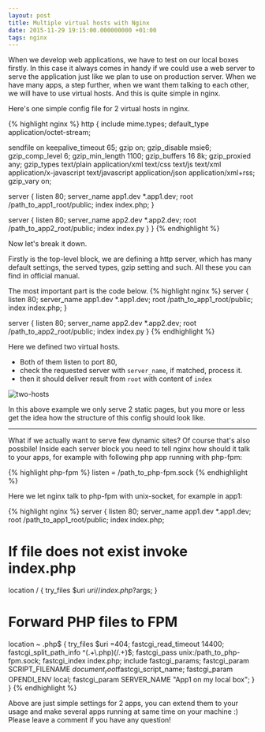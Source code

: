 ```yaml
---
layout: post
title: Multiple virtual hosts with Nginx
date: 2015-11-29 19:15:00.000000000 +01:00
tags: nginx
---
```


When we develop web applications, we have to test on our local boxes firstly.
In this case it always comes in handy if we could use a web server to serve the
application just like we plan to use on production server. When we have many
apps, a step further, when we want them talking to each other, we will have
to use virtual hosts. And this is quite simple in nginx.

Here's one simple config file for 2 virtual hosts in nginx.

{% highlight nginx %}
http {
  include           mime.types;
  default_type      application/octet-stream;

  sendfile          on
  keepalive_timeout 65;
  gzip              on;
  gzip_disable      msie6;
  gzip_comp_level   6;
  gzip_min_length   1100;
  gzip_buffers      16 8k;
  gzip_proxied      any;
  gzip_types        text/plain
                    application/xml
                    text/css
                    text/js
                    text/xml
                    application/x-javascript
                    text/javascript
                    application/json
                    application/xml+rss;
  gzip_vary         on;

  server {
    listen 80;
    server_name     app1.dev *.app1.dev;
    root            /path_to_app1_root/public;
    index           index.php;
  }

  server {
    listen 80;
    server_name     app2.dev *.app2.dev;
    root            /path_to_app2_root/public;
    index           index.py
  }
}
{% endhighlight %}

Now let's break it down.

Firstly is the top-level block, we are defining a http server, which has many default
settings, the served types, gzip setting and such. All these you can find in official
manual.

The most important part is the code below.
{% highlight nginx %}
server {
  listen 80;
  server_name     app1.dev *.app1.dev;
  root            /path_to_app1_root/public;
  index           index.php;
}

server {
  listen 80;
  server_name     app2.dev *.app2.dev;
  root            /path_to_app2_root/public;
  index           index.py
}
{% endhighlight %}

Here we defined two virtual hosts.

- Both of them listen to port 80,
- check the requested server with `server_name`, if matched, process it.
- then it should deliver result from `root` with content of `index`

![two-hosts](https://cloud.githubusercontent.com/assets/775611/11459658/e879d474-96db-11e5-984d-a6198415c7b4.png)

In this above example we only serve 2 static pages, but you more or less get the
idea how the structure of this config should look like.


----


What if we actually want to serve few dynamic sites? Of course that's also possbile!
Inside each server block you need to tell nginx how should it talk to your apps,
for example with following php app running with php-fpm:

{% highlight php-fpm %}
listen = /path_to_php-fpm.sock
{% endhighlight %}

Here we let nginx talk to php-fpm with unix-socket, for example in app1:

{% highlight nginx %}
server {
  listen 80;
  server_name     app1.dev *.app1.dev;
  root            /path_to_app1_root/public;
  index           index.php;

  # If file does not exist invoke index.php
  location / {
    try_files $uri $uri/ /index.php?$args;
  }

  # Forward PHP files to FPM
  location ~ \.php$ {
    try_files $uri =404;
    fastcgi_read_timeout 14400;
    fastcgi_split_path_info ^(.+\.php)(/.+)$;
    fastcgi_pass unix:/path_to_php-fpm.sock;
    fastcgi_index index.php;
    include fastcgi_params;
    fastcgi_param SCRIPT_FILENAME $document_root$fastcgi_script_name;
    fastcgi_param OPENDI_ENV local;
    fastcgi_param SERVER_NAME "App1 on my local box";
  }
}
{% endhighlight %}

Above are just simple settings for 2 apps, you can extend them to your usage and
make several apps running at same time on your machine :) Please leave a comment
if you have any question!
